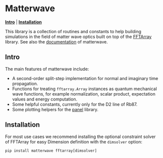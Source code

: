 # Matterwave

[**Intro**](#intro) | [**Installation**](#installation)

This library is a collection of routines and constants to help building simulations in the field of matter wave optics built on top of the [FFTArray](https://github.com/QSTheory/fftarray) library.
See also the [documentation](https://qstheory.github.io/matterwave/main/) of matterwave.

## Intro

The main features of matterwave include:
- A second-order split-step implementation for normal and imaginary time propagation.
- Functions for treating `fftarray.Array` instances as quantum mechanical wave functions, for example normalization, scalar product, expectation values and energy computation.
- Some helpful constants, currently only for the D2 line of Rb87.
- Some plotting helpers for the [panel](https://panel.holoviz.org/) library.

## Installation
For most use cases we recommend installing the optional constraint solver of FFTArray for easy Dimension definition with the `dimsolver` option:
```shell
pip install matterwave fftarray[dimsolver]
```
